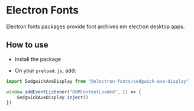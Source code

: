 # Electron Fonts

Electron fonts packages provide font archives em electron desktop apps.

## How to use

* Install the package

* On your `preload.js`, add:

```ts
import SedgwickAveDisplay from "@electron-fonts/sedgwick-ave-display"

window.addEventListener("DOMContentLoaded", () => {
    SedgwickAveDisplay.inject()
})
```